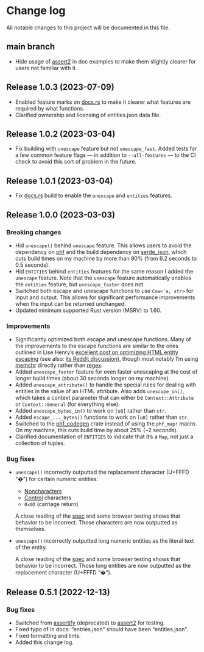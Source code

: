 # Change log

All notable changes to this project will be documented in this file.

## main branch

* Hide usage of [assert2] in doc examples to make them slightly clearer for
  users not familiar with it.

[assert2]: https://crates.io/crates/assert2

## Release 1.0.3 (2023-07-09)

* Enabled feature marks on [docs.rs] to make it clearer what features are
  required by what functions.
* Clarified ownership and licensing of entities.json data file.

[docs.rs]: https://docs.rs/htmlize

## Release 1.0.2 (2023-03-04)

* Fix building with `unescape` feature but not `unescape_fast`. Added tests for
  a few common feature flags — in addition to `--all-features` — to the CI check
  to avoid this sort of problem in the future.

## Release 1.0.1 (2023-03-04)

* Fix [docs.rs] build to enable the `unescape` and `entities` features.

[docs.rs]: https://docs.rs/htmlize

## Release 1.0.0 (2023-03-03)

### Breaking changes

* Hid `unescape()` behind `unescape` feature. This allows users to avoid the
  dependency on [phf] and the build dependency on [serde_json], which cuts build
  times on my machine by more than 90% (from 6.2 seconds to 0.5 seconds).
* Hid `ENTITIES` behind `entities` features for the same reason I added the
  `unescape` feature. Note that the `unescape` feature automatically enables
  the `entities` feature, but `unescape_faster` does not.
* Switched both escape and unescape functions to use `Cow<'a, str>` for input
  and output. This allows for significant performance improvements when the
  input can be returned unchanged.
* Updated minimum supported Rust version (MSRV) to 1.60.

### Improvements

* Significantly optimized both escape and unescape functions. Many of the
  improvements to the escape functions are similar to the ones outlined in Lise
  Henry’s [excellent post on optimizing HTML entity escaping][optimize-post]
  (see also: [its Reddit discussion][optimize-reddit]), though most notably I’m
  using [memchr] directly rather than [regex].
* Added `unescape_faster` feature for even faster unescaping at the cost of
  longer build times (about 30 seconds longer on my machine).
* Added `unescape_attribute()` to handle the special rules for dealing with
  entities in the value of an HTML attribute. Also adds `unescape_in()`, which
  takes a context parameter that can either be `Context::Attribute` or
  `Context::General` (for everything else).
* Added `unescape_bytes_in()` to work on `[u8]` rather than `str`.
* Added `escape_..._bytes()` functions to work on `[u8]` rather than `str`.
* Switched to the [phf_codegen] crate instead of using the `phf_map!` macro.
  On my machine, this cuts build time by about 25% (~2 seconds).
* Clarified documentation of `ENTITIES` to indicate that it’s a `Map`, not just
  a collection of tuples.

### Bug fixes

* `unescape()` incorrectly outputted the replacement character (U+FFFD “�”) for
  certain numeric entities:

    * [Noncharacters]
    * [Control] characters
    * `0x0D` (carriage return)

  A close reading of the [spec] and some browser testing shows that behavior to
  be incorrect. Those characters are now outputted as themselves.

* `unescape()` incorrectly outputted long numeric entities as the literal text
  of the entity.

  A close reading of the [spec] and some browser testing shows that behavior to
  be incorrect. Those long entities are now outputted as the replacement
  character (U+FFFD “�”).

[phf]: https://crates.io/crates/phf
[phf_codegen]: https://crates.io/crates/phf_codegen
[serde_json]: https://crates.io/crates/serde_json
[optimize-post]: https://lise-henry.github.io/articles/optimising_strings.html
[optimize-reddit]: https://www.reddit.com/r/rust/comments/55wpxh/optimising_string_processing_in_rust/
[memchr]: https://docs.rs/memchr
[regex]: https://docs.rs/regex
[Noncharacters]: https://infra.spec.whatwg.org/#noncharacter
[Control]: https://infra.spec.whatwg.org/#control
[spec]: https://html.spec.whatwg.org/multipage/parsing.html#numeric-character-reference-end-state

## Release 0.5.1 (2022-12-13)

### Bug fixes

* Switched from [assertify] (deprecated) to [assert2] for testing.
* Fixed typo of in docs: “entries.json” should have been “entities.json”.
* Fixed formatting and lints.
* Added this change log.

[assertify]: https://crates.io/crates/assertify
[assert2]: https://crates.io/crates/assert2
